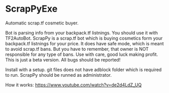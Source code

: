 # ScrapPyExe
Automatic scrap.tf cosmetic buyer.

Bot is parsing info from your backpack.tf listnings. You should use it with TF2AutoBot. 
ScrapPy is a scrap.tf bot which is buying cosmetics form your backpack.tf listnings for your price. 
It does have safe mode, which is meant to avoid scrap.tf bans. But you have to remember, 
that owner is NOT responsible for any type of bans. Use with care, good luck making profit.
This is just a beta version. All bugs should be reported!

Install with a setup. git files does not have adblock folder which is required to run.
ScrapPy should be runned as administrator.

How it works:
https://www.youtube.com/watch?v=de2d4LdZ_UQ
